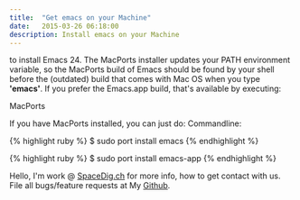 ```yaml
---
title:  "Get emacs on your Machine"
date:   2015-03-26 06:18:00
description: Install emacs on your Machine
---
```


to install Emacs 24. The MacPorts installer updates your PATH environment variable, so the MacPorts build of Emacs should be found by your shell before the (outdated) build that comes with Mac OS when you type <strong>'emacs'</strong>. If you prefer the Emacs.app build, that's available by executing:


MacPorts

If you have MacPorts installed, you can just do:
Commandline: 

{% highlight ruby %}
$ sudo port install emacs
{% endhighlight %}


{% highlight ruby %}
$ sudo port install emacs-app
{% endhighlight %}

 Hello, I'm work @ [SpaceDig.ch][spacedig] for more info, how to get contact with us. File all bugs/feature requests at My  [Github][jekyll-gh].

[jekyll-gh]: https://github.com/spaceg
[spacedig]:    http://spacedig.ch
